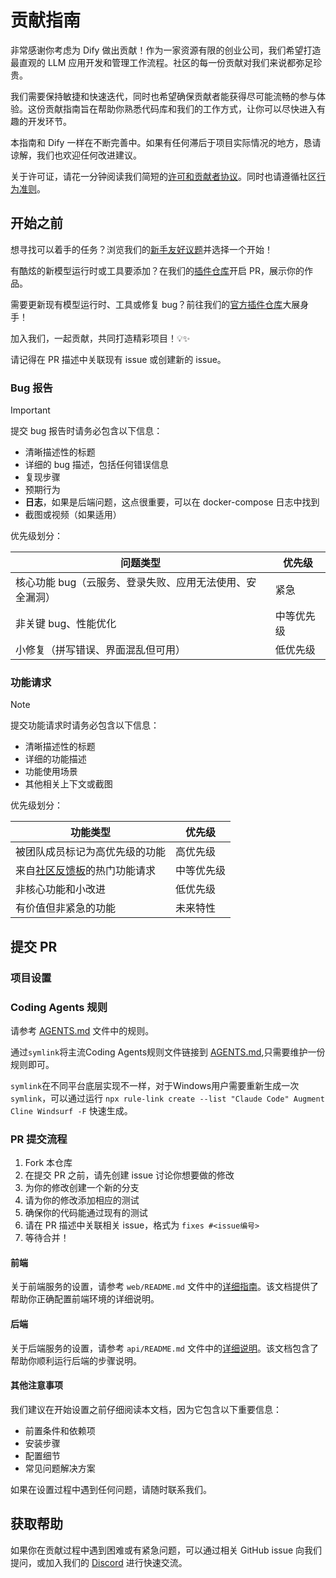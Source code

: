 # 贡献指南

非常感谢你考虑为 Dify 做出贡献！作为一家资源有限的创业公司，我们希望打造最直观的 LLM 应用开发和管理工作流程。社区的每一份贡献对我们来说都弥足珍贵。

我们需要保持敏捷和快速迭代，同时也希望确保贡献者能获得尽可能流畅的参与体验。这份贡献指南旨在帮助你熟悉代码库和我们的工作方式，让你可以尽快进入有趣的开发环节。

本指南和 Dify 一样在不断完善中。如果有任何滞后于项目实际情况的地方，恳请谅解，我们也欢迎任何改进建议。

关于许可证，请花一分钟阅读我们简短的[许可和贡献者协议](./LICENSE)。同时也请遵循社区[行为准则](https://github.com/langgenius/.github/blob/main/CODE_OF_CONDUCT.md)。

## 开始之前

想寻找可以着手的任务？浏览我们的[新手友好议题](https://github.com/langgenius/dify/issues?q=is%3Aissue%20state%3Aopen%20label%3A%22good%20first%20issue%22)并选择一个开始！

有酷炫的新模型运行时或工具要添加？在我们的[插件仓库](https://github.com/langgenius/dify-plugins)开启 PR，展示你的作品。

需要更新现有模型运行时、工具或修复 bug？前往我们的[官方插件仓库](https://github.com/langgenius/dify-official-plugins)大展身手！

加入我们，一起贡献，共同打造精彩项目！💡✨

请记得在 PR 描述中关联现有 issue 或创建新的 issue。

### Bug 报告

> [!IMPORTANT]
> 提交 bug 报告时请务必包含以下信息：

- 清晰描述性的标题
- 详细的 bug 描述，包括任何错误信息
- 复现步骤
- 预期行为
- **日志**，如果是后端问题，这点很重要，可以在 docker-compose 日志中找到
- 截图或视频（如果适用）

优先级划分：

| 问题类型 | 优先级 |
| -------------------------------------------------- | ---------- |
| 核心功能 bug（云服务、登录失败、应用无法使用、安全漏洞） | 紧急 |
| 非关键 bug、性能优化 | 中等优先级 |
| 小修复（拼写错误、界面混乱但可用） | 低优先级 |

### 功能请求

> [!NOTE]
> 提交功能请求时请务必包含以下信息：

- 清晰描述性的标题
- 详细的功能描述
- 功能使用场景
- 其他相关上下文或截图

优先级划分：

| 功能类型 | 优先级 |
| -------------------------------------------------- | ---------- |
| 被团队成员标记为高优先级的功能 | 高优先级 |
| 来自[社区反馈板](https://github.com/langgenius/dify/discussions/categories/feedbacks)的热门功能请求 | 中等优先级 |
| 非核心功能和小改进 | 低优先级 |
| 有价值但非紧急的功能 | 未来特性 |

## 提交 PR

### 项目设置

### Coding Agents 规则

请参考 [AGENTS.md](https://agents.md/) 文件中的规则。

通过`symlink`将主流Coding Agents规则文件链接到 [AGENTS.md](https://agents.md/),只需要维护一份规则即可。

`symlink`在不同平台底层实现不一样，对于Windows用户需要重新生成一次`symlink`，可以通过运行
`npx rule-link create --list "Claude Code" Augment Cline Windsurf -F` 快速生成。

### PR 提交流程

1. Fork 本仓库
1. 在提交 PR 之前，请先创建 issue 讨论你想要做的修改
1. 为你的修改创建一个新的分支
1. 请为你的修改添加相应的测试
1. 确保你的代码能通过现有的测试
1. 请在 PR 描述中关联相关 issue，格式为 `fixes #<issue编号>`
1. 等待合并！

#### 前端

关于前端服务的设置，请参考 `web/README.md` 文件中的[详细指南](https://github.com/langgenius/dify/blob/main/web/README.md)。该文档提供了帮助你正确配置前端环境的详细说明。

#### 后端

关于后端服务的设置，请参考 `api/README.md` 文件中的[详细说明](https://github.com/langgenius/dify/blob/main/api/README.md)。该文档包含了帮助你顺利运行后端的步骤说明。

#### 其他注意事项

我们建议在开始设置之前仔细阅读本文档，因为它包含以下重要信息：

- 前置条件和依赖项
- 安装步骤
- 配置细节
- 常见问题解决方案

如果在设置过程中遇到任何问题，请随时联系我们。

## 获取帮助

如果你在贡献过程中遇到困难或有紧急问题，可以通过相关 GitHub issue 向我们提问，或加入我们的 [Discord](https://discord.gg/8Tpq4AcN9c) 进行快速交流。
